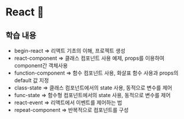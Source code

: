 # React :rainbow:

## 학습 내용

- begin-react => 리액트 기초의 이해, 프로젝트 생성
- react-component => 클래스 컴포넌트 사용 예제, props를 이용하여 component간 객체사용
- function-component => 함수 컴포넌트 사용, 화살표 함수 사용과 props의 default 값 지정
- class-state => 클래스 컴포넌트에서의 state 사용, 동적으로 변수를 제어
- func-state => 함수형 컴포넌트에서의 state 사용, 동적으로 변수를 제어
- react-event => 리액트에서 이벤트를 제어하는 법
- repeat-component => 반복적으로 컴포넌트를 구성